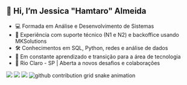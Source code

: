 ##  👋 Hi, I’m Jessica "Hamtaro" Almeida
- 💻 Formada em Análise e Desenvolvimento de Sistemas
- 🔧 Experiência com suporte técnico (N1 e N2) e backoffice usando MKSolutions
- 🛠️ Conhecimentos em SQL, Python, redes e análise de dados
- 🚀 Em constante aprendizado e transição para a área de tecnologia
- 📍 Rio Claro - SP | Aberta a novos desafios e colaborações

<!--Redes Sociais-->
<div>
  <a href="https://www.linkedin.com/in/jessialmeida/" target="_blank"><img src="https://img.shields.io/badge/-LinkedIn-%230077B5?style=for-the-badge&logo=linkedin&logoColor=white" target="_blank"></a> 
  <a href="https://instagram.com/jazz_almeida" target="_blank"><img src="https://img.shields.io/badge/-Instagram-%23E4405F?style=for-the-badge&logo=instagram&logoColor=white" target="_blank"></a>
  <a href = "mailto:almeida.jtec@gmail.com"><img src="https://img.shields.io/badge/-Gmail-%23333?style=for-the-badge&logo=gmail&logoColor=white" target="_blank"></a>

  <picture>
  <source media="(prefers-color-scheme: dark)" srcset="https://raw.githubusercontent.com/jazzlameida/jazzalmeida/output/github-contribution-grid-snake-dark.svg">
  <source media="(prefers-color-scheme: light)" srcset="https://raw.githubusercontent.com/jazzlameida/jazzalmeida/output/github-contribution-grid-snake.svg">
  <img alt="github contribution grid snake animation" src="https://raw.githubusercontent.com/jazzlameida/jazzalmeida/output/github-contribution-grid-snake.svg">
</picture>

</div>
